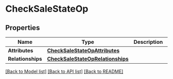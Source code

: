 # CheckSaleStateOp

## Properties
Name | Type | Description | Notes
------------ | ------------- | ------------- | -------------
**Attributes** | [**CheckSaleStateOpAttributes**](CheckSaleStateOpAttributes.md) |  | [optional] 
**Relationships** | [**CheckSaleStateOpRelationships**](CheckSaleStateOpRelationships.md) |  | [optional] 

[[Back to Model list]](../README.md#documentation-for-models) [[Back to API list]](../README.md#documentation-for-api-endpoints) [[Back to README]](../README.md)


